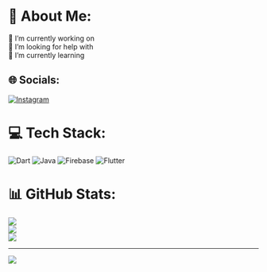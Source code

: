 

# 💫 About Me:
🔭 I’m currently working on<br>🤝 I’m looking for help with<br>🌱 I’m currently learning<br>


## 🌐 Socials:
 [![Instagram](https://img.shields.io/badge/Instagram-%23E4405F.svg?logo=Instagram&logoColor=white)](https://instagram.com/ozkanyilmz_)

# 💻 Tech Stack:
![Dart](https://img.shields.io/badge/dart-%230175C2.svg?style=for-the-badge&logo=dart&logoColor=white) ![Java](https://img.shields.io/badge/java-%23ED8B00.svg?style=for-the-badge&logo=java&logoColor=white) ![Firebase](https://img.shields.io/badge/firebase-%23039BE5.svg?style=for-the-badge&logo=firebase) ![Flutter](https://img.shields.io/badge/Flutter-%2302569B.svg?style=for-the-badge&logo=Flutter&logoColor=white)
# 📊 GitHub Stats:
![](https://github-readme-stats.vercel.app/api?username=yilmazozkan2&theme=dark&hide_border=false&include_all_commits=false&count_private=false)<br/>
![](https://github-readme-streak-stats.herokuapp.com/?user=yilmazozkan2&theme=dark&hide_border=false)<br/>
![](https://github-readme-stats.vercel.app/api/top-langs/?username=yilmazozkan2&theme=dark&hide_border=false&include_all_commits=false&count_private=false&layout=compact)

---
[![](https://visitcount.itsvg.in/api?id=yilmazozkan2&label=Profile%20Views&color=12&icon=3&pretty=true)](https://visitcount.itsvg.in)
<!-- Proudly created with GPRM ( https://gprm.itsvg.in ) -->







